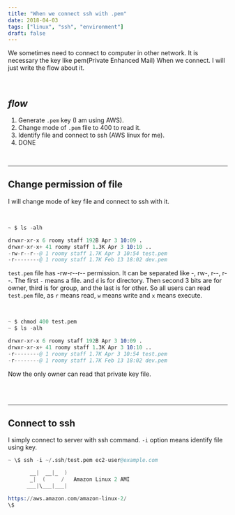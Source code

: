 ```yaml
---
title: "When we connect ssh with .pem"
date: 2018-04-03
tags: ["linux", "ssh", "environment"]
draft: false
---
```


We sometimes need to connect to computer in other network. It is necessary the key like pem(Private Enhanced Mail) When we connect. I will just write the flow about it.

<br />

## _flow_

1. Generate `.pem` key (I am using AWS).
2. Change mode of `.pem` file to 400 to read it.
3. Identify file and connect to ssh (AWS linux for me).
4. DONE

<br /><hr>

## Change permission of file

I will change mode of key file and connect to ssh with it.

<br />

```s
~ $ ls -alh

drwxr-xr-x 6 roomy staff 192B Apr 3 10:09 .
drwxr-xr-x+ 41 roomy staff 1.3K Apr 3 10:10 ..
-rw-r--r--@ 1 roomy staff 1.7K Apr 3 10:54 test.pem
-r--------@ 1 roomy staff 1.7K Feb 13 18:02 dev.pem

```

`test.pem` file has -rw-r--r-- permission. It can be separated like -, rw-, r--, r--. The first `-` means a file. and `d` is for directory. Then second 3 bits are for owner, third is for group, and the last is for other. So all users can read `test.pem` file, as `r` means read, `w` means write and `x` means execute.

<br />

```s
~ $ chmod 400 test.pem
~ $ ls -alh

drwxr-xr-x 6 roomy staff 192B Apr 3 10:09 .
drwxr-xr-x+ 41 roomy staff 1.3K Apr 3 10:10 ..
-r--------@ 1 roomy staff 1.7K Apr 3 10:54 test.pem
-r--------@ 1 roomy staff 1.7K Feb 13 18:02 dev.pem

```

Now the only owner can read that private key file.

<br /><br /><hr>

## Connect to ssh

I simply connect to server with ssh command. `-i` option means identify file using key.

```s
~ \$ ssh -i ~/.ssh/test.pem ec2-user@example.com

       __|  __|_  )
       _|  (     /   Amazon Linux 2 AMI
      ___|\___|___|

https://aws.amazon.com/amazon-linux-2/
\$

```
